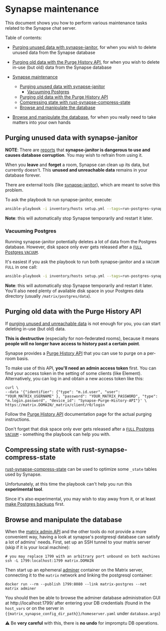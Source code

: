 # Synapse maintenance

This document shows you how to perform various maintenance tasks related to the Synapse chat server.

Table of contents:

- [Purging unused data with synapse-janitor](#purging-unused-data-with-synapse-janitor), for when you wish to delete unused data from the Synapse database

- [Purging old data with the Purge History API](#purging-old-data-with-the-purge-history-api), for when you wish to delete in-use (but old) data from the Synapse database

- [Synapse maintenance](#synapse-maintenance)
	- [Purging unused data with synapse-janitor](#purging-unused-data-with-synapse-janitor)
		- [Vacuuming Postgres](#vacuuming-postgres)
	- [Purging old data with the Purge History API](#purging-old-data-with-the-purge-history-api)
	- [Compressing state with rust-synapse-compress-state](#compressing-state-with-rust-synapse-compress-state)
	- [Browse and manipulate the database](#browse-and-manipulate-the-database)

- [Browse and manipulate the database](#browse-and-manipulate-the-database), for when you really need to take matters into your own hands

## Purging unused data with synapse-janitor

**NOTE**: There are [reports](https://github.com/spantaleev/matrix-docker-ansible-deploy/issues/465) that **synapse-janitor is dangerous to use and causes database corruption**. You may wish to refrain from using it.

When you **leave** and **forget** a room, Synapse can clean up its data, but currently doesn't.
This **unused and unreachable data** remains in your database forever.

There are external tools (like [synapse-janitor](https://github.com/xwiki-labs/synapse_scripts)), which are meant to solve this problem.

To ask the playbook to run synapse-janitor, execute:

```bash
ansible-playbook -i inventory/hosts setup.yml --tags=run-postgres-synapse-janitor,start
```

**Note**: this will automatically stop Synapse temporarily and restart it later.


### Vacuuming Postgres

Running synapse-janitor potentially deletes a lot of data from the Postgres database.
However, disk space only ever gets released after a [`FULL` Postgres `VACUUM`](./maintenance-postgres.md#vacuuming-postgresql).

It's easiest if you ask the playbook to run both synapse-janitor and a `VACUUM FULL` in one call:

```bash
ansible-playbook -i inventory/hosts setup.yml --tags=run-postgres-synapse-janitor,run-postgres-vacuum,start
```

**Note**: this will automatically stop Synapse temporarily and restart it later. You'll also need plenty of available disk space in your Postgres data directory (usually `/matrix/postgres/data`).


## Purging old data with the Purge History API

If [purging unused and unreachable data](#purging-unused-data-with-synapse-janitor) is not enough for you, you can start deleting in-use (but old) data.

**This is destructive** (especially for non-federated rooms), because it means **people will no longer have access to history past a certain point**.

Synapse provides a [Purge History API](https://github.com/matrix-org/synapse/blob/master/docs/admin_api/purge_history_api.rst) that you can use to purge on a per-room basis.

To make use of this API, **you'll need an admin access token** first. You can find your access token in the setting of some clients (like Element).
Alternatively, you can log in and obtain a new access token like this:

```
curl \
--data '{"identifier": {"type": "m.id.user", "user": "YOUR_MATRIX_USERNAME" }, "password": "YOUR_MATRIX_PASSWORD", "type": "m.login.password", "device_id": "Synapse-Purge-History-API"}' \
https://matrix.DOMAIN/_matrix/client/r0/login
```

Follow the [Purge History API](https://github.com/matrix-org/synapse/blob/master/docs/admin_api/purge_history_api.rst) documentation page for the actual purging instructions.

Don't forget that disk space only ever gets released after a [`FULL` Postgres `VACUUM`](./maintenance-postgres.md#vacuuming-postgresql) - something the playbook can help you with.


## Compressing state with rust-synapse-compress-state

[rust-synapse-compress-state](https://github.com/matrix-org/rust-synapse-compress-state) can be used to optimize some `_state` tables used by Synapse.

Unfortunately, at this time the playbook can't help you run this **experimental tool**.

Since it's also experimental, you may wish to stay away from it, or at least [make Postgres backups](./maintenance-postgres.md#backing-up-postgresql) first.

## Browse and manipulate the database

When the [matrix admin API](https://github.com/matrix-org/synapse/tree/master/docs/admin_api) and the other tools do not provide a more convenient way, having a look at synapse's postgresql database can satisfy a lot of admins' needs.
First, set up an SSH tunnel to your matrix server (skip if it is your local machine):

```
# you may replace 1799 with an arbitrary port unbound on both machines
ssh -L 1799:localhost:1799 matrix.DOMAIN
```

Then start up an ephemeral [adminer](https://www.adminer.org/) container on the Matrix server, connecting it to the `matrix` network and linking the postgresql container:

```
docker run --rm --publish 1799:8080 --link matrix-postgres --net matrix adminer
```

You should then be able to browse the adminer database administration GUI at http://localhost:1799/ after entering your DB credentials (found in the `host_vars` or on the server in `{{matrix_synapse_config_dir_path}}/homeserver.yaml` under `database.args`)

⚠️ Be **very careful** with this, there is **no undo** for impromptu DB operations.
